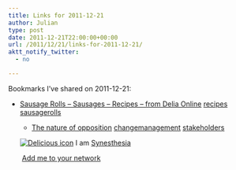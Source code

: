 ```yaml
---
title: Links for 2011-12-21
author: Julian
type: post
date: 2011-12-21T22:00:00+00:00
url: /2011/12/21/links-for-2011-12-21/
aktt_notify_twitter:
  - no

---
```

Bookmarks I&#8217;ve shared on 2011-12-21:

  * [Sausage Rolls &#8211; Sausages &#8211; Recipes &#8211; from Delia Online][1] 
    [recipes][2] [sausagerolls][3] </li> 
    
      * [The nature of opposition][4] 
        [changemanagement][5] [stakeholders][6] </li> </ul> 
        
        <p class="deliciouslink">
          <a href="https://del.icio.us/synesthesia" title="See all my bookmarks on del.icio.us"><img src="https://www.synesthesia.co.uk/images/deliciousicon.jpg" alt="Delicious icon" /></a>&nbsp;I am <a href="https://del.icio.us/synesthesia" title="See all my bookmarks on del.icio.us">Synesthesia</a>
        </p>
        
        <p class="deliciouslink">
          <a href="https://del.icio.us/network?add=synesthesia" title="Add me to your del.icio.us network"><img src="https://www.synesthesia.co.uk/images/add.gif" alt="" /></a>&nbsp;<a href="https://del.icio.us/network?add=synesthesia" title="Add me to your del.icio.us network">Add me to your network</a>
        </p>

 [1]: https://www.deliaonline.com/recipes/main-ingredient/meat/sausages/sausage-rolls.html
 [2]: https://www.delicious.com/synesthesia/recipes
 [3]: https://www.delicious.com/synesthesia/sausagerolls
 [4]: https://changingminds.org/disciplines/change_management/stakeholder_change/nature_opposition.htm
 [5]: https://www.delicious.com/synesthesia/changemanagement
 [6]: https://www.delicious.com/synesthesia/stakeholders